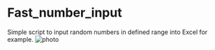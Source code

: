 # Fast_number_input

Simple script to input random numbers in defined range into Excel for example.
![photo](https://github.com/user-attachments/assets/90a51b28-69e8-4ccd-a792-7bda4d6fb23d)
